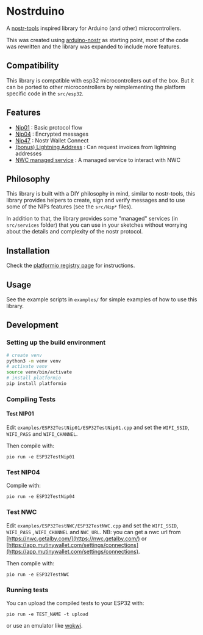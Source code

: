 # Nostrduino

A [nostr-tools](https://github.com/nbd-wtf/nostr-tools) inspired library for Arduino (and other) microcontrollers.

This was created using [arduino-nostr](https://github.com/lnbits/arduino-nostr) as starting point, most of the code was rewritten and the library was expanded to include more features.

## Compatibility 
This library is compatible with esp32 microcontrollers out of the box.
But it can be ported to other microcontrollers by reimplementing the platform specific code in the `src/esp32`.

## Features

+ [Nip01](https://github.com/nostr-protocol/nips/blob/master/01.md) : Basic protocol flow
+ [Nip04](https://github.com/nostr-protocol/nips/blob/master/04.md) : Encrypted messages
+ [Nip47](https://github.com/nostr-protocol/nips/blob/master/04.md) : Nostr Wallet Connect
+ [(bonus) Lightning Address](https://lightningaddress.com/) : Can request invoices from lightning addresses
+ [NWC managed service](src/services/NWC.h) : A managed service to interact with NWC 


## Philosophy
This library is built with a DIY philosophy in mind, similar to nostr-tools, this library provides helpers to create, sign and verify messages and to use some of the NIPs features (see the `src/Nip*` files).

In addition to that, the library provides some "managed" services (in `src/services` folder) that you can use in your sketches without worrying about the details and complexity of the nostr protocol.

## Installation

Check the [platformio registry page](https://registry.platformio.org/libraries/rblb/Nostrduino/installation) for instructions.

## Usage
See the example scripts in `examples/` for simple examples of how to use this library.


## Development
### Setting up the build environment

```bash
# create venv
python3 -m venv venv
# activate venv
source venv/bin/activate
# install platformio
pip install platformio
```



### Compiling Tests

#### Test NIP01
Edit `examples/ESP32TestNip01/ESP32TestNip01.cpp` and set the `WIFI_SSID`,  `WIFI_PASS` and `WIFI_CHANNEL`.

Then compile with:
```
pio run -e ESP32TestNip01
```


### Test NIP04

Compile with:
```
pio run -e ESP32TestNip04
```


### Test NWC
Edit `examples/ESP32TestNWC/ESP32TestNWC.cpp` and set the `WIFI_SSID`,  `WIFI_PASS` , `WIFI_CHANNEL` and `NWC_URL`.
NB: you can get a nwc url from [https://nwc.getalby.com/](https://nwc.getalby.com/) or [https://app.mutinywallet.com/settings/connections](https://app.mutinywallet.com/settings/connections).

Then compile with:
```
pio run -e ESP32TestNWC
```

### Running tests
You can upload the compiled tests to your ESP32 with:
```
pio run -e TEST_NAME -t upload
```

or use an emulator like [wokwi](https://wokwi.com/).
